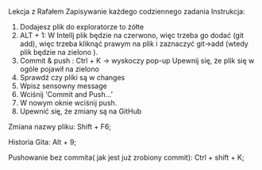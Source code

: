 Lekcja z Rafałem
Zapisywanie każdego codziennego zadania
Instrukcja:
1. Dodajesz plik do exploratorze to żółte
2. ALT + 1: W IntelIj plik będzie na czerwono, więc
trzeba go dodać (git add), więc trzeba kliknąć
prawym na plik i zaznaczyć git->add (wtedy plik będzie 
na zielono ).
3.  Commit & push : Ctrl + K -> wyskoczy pop-up
Upewnij się, że plik się w ogóle pojawił na zielono
4. Sprawdź czy pliki są w changes 
5. Wpisz sensowny message 
6. Wciśnij 'Commit and Push...' 
7. W nowym oknie wciśnij push. 
8. Upewnić się, że zmiany są na GitHub


Zmiana nazwy pliku: Shift + F6;

Historia Gita: Alt + 9;

Pushowanie bez commita( jak jest już zrobiony commit): Ctrl + shift + K;